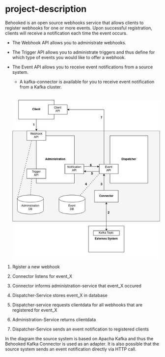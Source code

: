 # project-description
Behooked is an open source webhooks service that allows clients to register webhooks for one or more events. Upon successful registration, clients will receive a notification each time the event occurs. 

- The Webhook API allows you to administrate webhooks. 

- The Trigger API allows you to administrate triggers and thus define for which type of events you would like to offer a webhook.

- The Event API allows you to receive event notifications from a source system.

  - A kafka-connector is available for you to receive event notification from a Kafka cluster.
  
  <br>
  <br>
  <img src="/sw_architecture.jpg" alt="sw_architecture_behooked" title="Behooked's Software Architecture">
  
  
1. Rgister a new webhook

2. Connector listens for event_X

3. Connector informs administration-service that event_X occured

4. Dispatcher-Service stores event_X in database 

5. Dispatcher-service requests clientdata for all webhooks that are registered for event_X

6. Administration-Service returns clientdata

7. Dispatcher-Service sends an event notification to registered clients

In the diagram the source system is based on Apacha Kafka and thus the Behooked Kafka Connector is used as an adapter. It is also possible that the source system sends an event notification directly via HTTP call.


